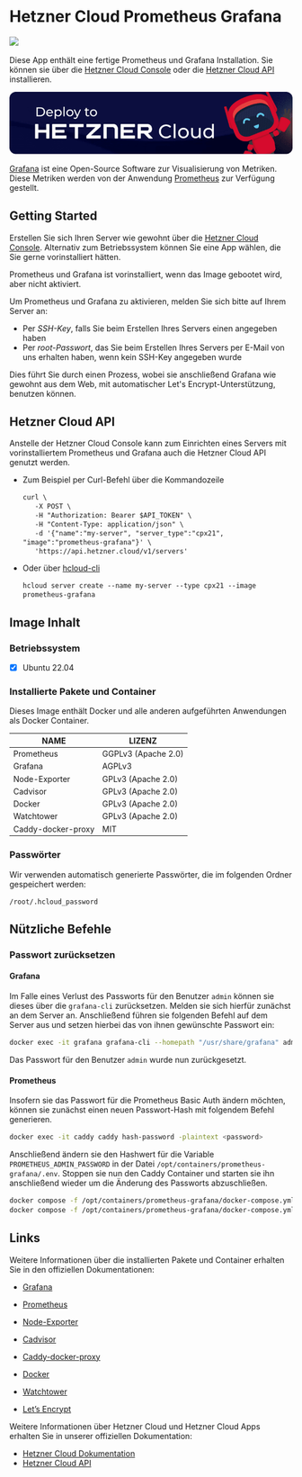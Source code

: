 # Hetzner Cloud Prometheus Grafana

<img src="images/prometheus-grafana-logo.png" height="97px">
<br>

Diese App enthält eine fertige Prometheus und Grafana Installation.
Sie können sie über die [Hetzner Cloud Console](https://console.hetzner.cloud) oder die [Hetzner Cloud API](https://docs.hetzner.cloud/#servers-create-a-server) installieren.

[![Deploy to Hetzner Cloud](../../shared/images/deploy_to_hetzner.png)](https://console.hetzner.cloud/deploy/prometheus-grafana)

[Grafana](https://grafana.com/) ist eine Open-Source Software zur Visualisierung von Metriken. Diese Metriken werden von der Anwendung [Prometheus](https://prometheus.io/) zur Verfügung gestellt.

## Getting Started

Erstellen Sie sich Ihren Server wie gewohnt über die [Hetzner Cloud Console](https://console.hetzner.cloud). Alternativ zum Betriebssystem können Sie eine App wählen, die Sie gerne vorinstalliert hätten.

Prometheus und Grafana ist vorinstalliert, wenn das Image gebootet wird, aber nicht aktiviert.

Um Prometheus und Grafana zu aktivieren, melden Sie sich bitte auf Ihrem Server an:

- Per _SSH-Key_, falls Sie beim Erstellen Ihres Servers einen angegeben haben
- Per _root-Passwort_, das Sie beim Erstellen Ihres Servers per E-Mail von uns erhalten haben, wenn kein SSH-Key angegeben wurde

Dies führt Sie durch einen Prozess, wobei sie anschließend Grafana wie gewohnt aus dem Web, mit automatischer Let's Encrypt-Unterstützung, benutzen können.

## Hetzner Cloud API

Anstelle der Hetzner Cloud Console kann zum Einrichten eines Servers mit vorinstalliertem Prometheus und Grafana auch die Hetzner Cloud API genutzt werden.

- Zum Beispiel per Curl-Befehl über die Kommandozeile

  ```
  curl \
     -X POST \
     -H "Authorization: Bearer $API_TOKEN" \
     -H "Content-Type: application/json" \
     -d '{"name":"my-server", "server_type":"cpx21", "image":"prometheus-grafana"}' \
     'https://api.hetzner.cloud/v1/servers'
  ```

- Oder über [hcloud-cli](https://github.com/hetznercloud/cli)

  ```
  hcloud server create --name my-server --type cpx21 --image prometheus-grafana
  ```

## Image Inhalt

### Betriebssystem

- [x] Ubuntu 22.04

### Installierte Pakete und Container

Dieses Image enthält Docker und alle anderen aufgeführten Anwendungen als Docker Container.

| NAME               | LIZENZ              |
| ------------------ | ------------------- |
| Prometheus         | GGPLv3 (Apache 2.0) |
| Grafana            | AGPLv3              |
| Node-Exporter      | GPLv3 (Apache 2.0)  |
| Cadvisor           | GPLv3 (Apache 2.0)  |
| Docker             | GPLv3 (Apache 2.0)  |
| Watchtower         | GPLv3 (Apache 2.0)  |
| Caddy-docker-proxy | MIT                 |

### Passwörter

Wir verwenden automatisch generierte Passwörter, die im folgenden Ordner gespeichert werden:

```
/root/.hcloud_password
```

## Nützliche Befehle

### Passwort zurücksetzen

#### Grafana

Im Falle eines Verlust des Passworts für den Benutzer `admin` können sie dieses über die `grafana-cli` zurücksetzen. Melden sie sich hierfür zunächst an dem Server an.
Anschließend führen sie folgenden Befehl auf dem Server aus und setzen hierbei das von ihnen gewünschte Passwort ein:

```bash
docker exec -it grafana grafana-cli --homepath "/usr/share/grafana" admin reset-admin-password <password>
```

Das Passwort für den Benutzer `admin` wurde nun zurückgesetzt.

#### Prometheus

Insofern sie das Passwort für die Prometheus Basic Auth ändern möchten, können sie zunächst einen neuen Passwort-Hash mit folgendem Befehl generieren.

```bash
docker exec -it caddy caddy hash-password -plaintext <password>
```

Anschließend ändern sie den Hashwert für die Variable `PROMETHEUS_ADMIN_PASSWORD` in der Datei `/opt/containers/prometheus-grafana/.env`. Stoppen sie nun den Caddy Container und starten sie ihn anschließend wieder um die Änderung des Passworts abzuschließen.

```bash
docker compose -f /opt/containers/prometheus-grafana/docker-compose.yml stop caddy
docker compose -f /opt/containers/prometheus-grafana/docker-compose.yml start caddy
```

## Links

Weitere Informationen über die installierten Pakete und Container erhalten Sie in den offiziellen Dokumentationen:

- [Grafana](https://grafana.com/)
- [Prometheus](https://prometheus.io/)
- [Node-Exporter](https://github.com/prometheus/node_exporter)
- [Cadvisor](https://github.com/google/cadvisor)
- [Caddy-docker-proxy](https://github.com/lucaslorentz/caddy-docker-proxy/)
- [Docker](https://www.docker.com/)
- [Watchtower](https://containrrr.dev/watchtower/)

- [Let’s Encrypt](https://letsencrypt.org/de/docs/)

Weitere Informationen über Hetzner Cloud und Hetzner Cloud Apps erhalten Sie in unserer offiziellen Dokumentation:

- [Hetzner Cloud Dokumentation](https://docs.hetzner.com/de/cloud/)
- [Hetzner Cloud API](https://docs.hetzner.cloud/)
